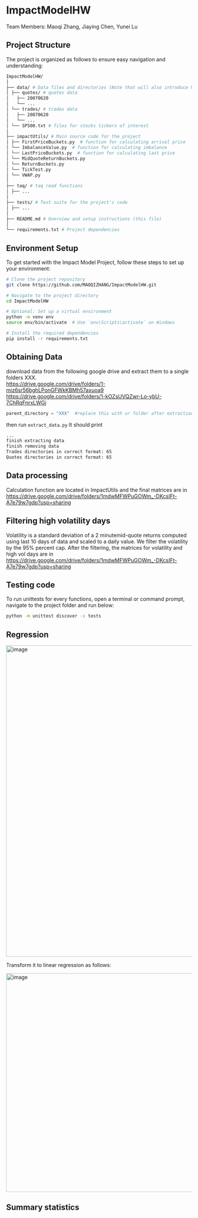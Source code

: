 # ImpactModelHW
Team Members:
Maoqi Zhang, Jiaying Chen, Yunei Lu  

## Project Structure
The project is organized as follows to ensure easy navigation and understanding:
```bash
ImpactModelHW/  
│  
├── data/ # Data files and directories (Note that will also introduce how the data is downloaded in section 1.2)  
│ ├── quotes/ # quotes data
│   ├── 20070620
│   └── ...
│ └── trades/ # trades data
│   ├── 20070620
│   └── ...
│ └── SP500.txt # files for stocks tickers of interest  
│  
├── impactUtils/ # Main source code for the project  
│ ├── FirstPriceBuckets.py  # function for calculating arrival price
│ └── ImbalanceValue.py  # function for calculating imbalance
│ └── LastPriceBuckets.py  # function for calculating last price
│ └── MidQuoteReturnBuckets.py  
│ └── ReturnBuckets.py  
│ └── TickTest.py  
│ └── VWAP.py  
│
├── taq/ # taq read functions  
│ ├── ... 
│  
├── tests/ # Test suite for the project's code  
│ ├── ...  
│  
├── README.md # Overview and setup instructions (this file)  
│  
└── requirements.txt # Project dependencies  
```

## Environment Setup

To get started with the Impact Model Project, follow these steps to set up your environment:

```bash
# Clone the project repository
git clone https://github.com/MAOQIZHANG/ImpactModelHW.git

# Navigate to the project directory
cd ImpactModelHW

# Optional: Set up a virtual environment
python -m venv env
source env/bin/activate  # Use `env\Scripts\activate` on Windows

# Install the required dependencies
pip install -r requirements.txt
```
## Obtaining Data
download data from the following google drive and extract them to a single folders XXX.  
https://drive.google.com/drive/folders/1-miz6sr56bghLPonGFWkKBMh57axuoa9  
https://drive.google.com/drive/folders/1-kOZsUVQZwr-Lo-ybU-7ChRqFnrxLWGj  

```python
parent_directory = "XXX"  #replace this with ur folder after extraction
```
then run `extract_data.py`
It should print 
```bash
...
finish extracting data
finish removing data
Trades directories in correct format: 65
Quotes directories in correct format: 65
```
## Data processing
Calculation function are located in ImpactUtils and the final matrices are in 
https://drive.google.com/drive/folders/1mdwMFWPuGOWm_-DKcsIFt-A7e79w7gdp?usp=sharing  

## Filtering high volatility days
Volatility is a standard deviation of a 2 minutemid-quote returns computed using last 10 days of data and scaled to a daily value. 
We filter the volatility by the 95% percent cap.
After the filtering, the matrices for volatility and high vol days are in  
https://drive.google.com/drive/folders/1mdwMFWPuGOWm_-DKcsIFt-A7e79w7gdp?usp=sharing  

## Testing code 
To run unittests for every functions, open a terminal or command prompt, navigate to the project folder and run below:
```bash
python -m unittest discover -s tests
```
## Regression
<img width="845" alt="image" src="https://github.com/MAOQIZHANG/ImpactModelHW/assets/67251502/b0b0e6bb-92f6-4ff3-ada0-3c4f11c6582f">  

Transform it to linear regression as follows:   

<img width="594" alt="image" src="https://github.com/MAOQIZHANG/ImpactModelHW/assets/67251502/f817e84b-676d-4400-9812-d6692fe1f9a4">


## Summary statistics




